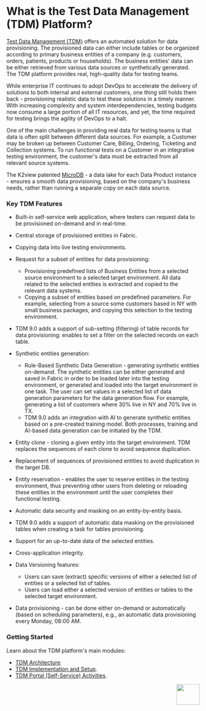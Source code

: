 # What is the Test Data Management (TDM) Platform? 

<a href="https://www.k2view.com/products/test-data-management/" target="_blank">Test Data Management (TDM)</a> offers an automated solution for data provisioning. The provisioned data can either include tables or be organized according to primary business entities of a company (e.g. customers, orders, patients, products or households). The business entities' data can be either retrieved from various data sources or synthetically generated. The TDM platform provides real, high-quality data for testing teams.

While enterprise IT continues to adopt DevOps to accelerate the delivery of solutions to both internal and external customers, one thing still holds them back - provisioning realistic data to test these solutions in a timely manner. With increasing complexity and system interdependencies, testing budgets now consume a large portion of all IT resources, and yet, the time required for testing brings the agility of DevOps to a halt.

One of the main challenges in providing real data for testing teams is that data is often split between different data sources. For example, a Customer may be broken up between Customer Care, Billing, Ordering, Ticketing and Collection systems. To run functional tests on a Customer in an integrative testing environment, the customer's data must be extracted from all relevant source systems.

The K2view patented [MicroDB](/articles/01_fabric_overview/02_fabric_glossary.md#mdb--microdb) - a data lake for each Data Product instance - ensures a smooth data provisioning, based on the company's business needs, rather than running a separate copy on each data source.

### Key TDM Features

- Built-in self-service web application, where testers can request data to be provisioned on-demand and in real-time. 
- Central storage of provisioned entities in Fabric.
- Copying data into live testing environments.
- Request for a subset of entities for data provisioning:
  - Provisioning predefined lists of Business Entities from a selected source environment to a selected target environment. All data related to the selected entities is extracted and copied to the relevant data systems.
  - Copying a subset of entities based on predefined parameters. For example, selecting from a source some customers based in NY with small business packages, and copying this selection to the testing environment.
- TDM 9.0 adds a support of sub-setting (filtering) of table records for data provisioning: enables to set a filter on the selected records on each table.
- Synthetic entities generation:
  - Rule-Based Synthetic Data Generation - generating synthetic entities on-demand. The synthetic entities can be either generated and saved in Fabric in order to be loaded later into the testing environment, or generated and loaded into the target environment in one task. The user can set values in a selected list of data generation parameters for the data generation flow. For example, generating a list of customers where 30% live in NY and 70% live in TX.
  - TDM 9.0 adds an integration with AI to generate synthetic entities based on a pre-created training model. Both processes, training and AI-based data generation can be initiated by the TDM.  

- Entity clone - cloning a given entity into the target environment. TDM replaces the sequences of each clone to avoid sequence duplication.
- Replacement of sequences of provisioned entities to avoid duplication in the target DB. 
- Entity reservation - enables the user to reserve entities in the testing environment, thus preventing other users from deleting or reloading these entities in the environment until the user completes their functional testing.
- Automatic data security and masking on an entity-by-entity basis.
- TDM 9.0 adds a support of automatic data masking on the provisioned tables when creating a task for tables provisioning. 
- Support for an up-to-date data of the selected entities.
- Cross-application integrity.
- Data Versioning features:
  - Users can save (extract) specific versions of either a selected list of entities or a selected list of tables.
  - Users can load either a selected version of entities or tables to the selected target environment.
- Data provisioning - can be done either on-demand or automatically (based on scheduling parameters), e.g., an automatic data provisioning every Monday, 08:00 AM.



### Getting Started

Learn about the TDM platform's main modules:

- [TDM Architecture](/articles/TDM/tdm_architecture/01_tdm_architecture.md).
- [TDM Implementation and Setup](/articles/TDM/tdm_implementation/02_tdm_implementation_flow.md).
- [TDM Portal (Self-Service) Activities](/articles/TDM/tdm_gui/01_tdm_gui_overview.md).



[<img align="right" width="60" height="54" src="/articles/images/Next.png">](02_tdm_glossary.md)
